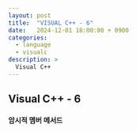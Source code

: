 ```yaml
---
layout: post
title:  "VISUAL C++ - 6"
date:   2024-12-01 18:00:00 + 0900
categories:
  - language
  - visualc
description: >
  Visual C++
---
```

## Visual C++ - 6

#### 암시적 멤버 메서드
